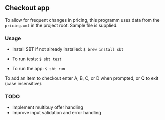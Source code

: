 ## Checkout app

To allow for frequent changes in pricing, this programm uses data from the `pricing.xml` in the project root. Sample file is supplied.

### Usage

- Install SBT if not already installed: `$ brew install sbt` 

- To run tests: `$ sbt test`
- To run the app: `$ sbt run`

To add an item to checkout enter A, B, C, or D when prompted, or Q to exit (case insensitive). 

### TODO

- Implement multibuy offer handling
- Improve input validation and error handling